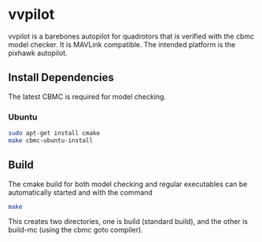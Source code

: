 # vvpilot

vvpilot is a barebones autopilot for quadrotors that is verified with the cbmc model checker. It is MAVLink compatible. The intended platform is the pixhawk autopilot.

## Install Dependencies

The latest CBMC is required for model checking.

### Ubuntu

```bash
sudo apt-get install cmake
make cbmc-ubuntu-install
```

## Build

The cmake build for both model checking and regular executables can be automatically started and with the command

```bash
make
```

This creates two directories, one is build (standard build), and the other is build-mc (using the cbmc goto compiler).
